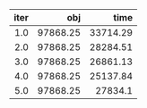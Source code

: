 |  iter |        obj |       time |
| -----:| ----------:| ----------:|
| $1.0$ | $97868.25$ | $33714.29$ |
| $2.0$ | $97868.25$ | $28284.51$ |
| $3.0$ | $97868.25$ | $26861.13$ |
| $4.0$ | $97868.25$ | $25137.84$ |
| $5.0$ | $97868.25$ |  $27834.1$ |

